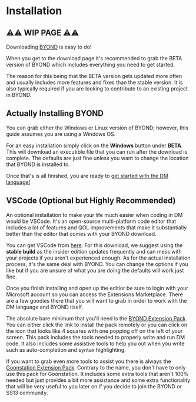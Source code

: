 # Installation

## ⚠⚠ WIP PAGE ⚠⚠

Downloading [BYOND] is easy to do!

When you get to the download page it's recommended to grab the BETA version of BYOND which includes everything you need to get started.

The reason for this being that the BETA version gets updated more often and usually includes more features and fixes than the stable version. It is also typically required if you are looking to contribute to an existing project in BYOND.

## Actually Installing BYOND

You can grab either the Windows or Linux version of BYOND; however, this guide assumes you are using a Windows OS.

For an easy installation simply click on the **Windows** button under **BETA**. This will download an executible file that you can run after the download is complete. The defaults are just fine unless you want to change the location that BYOND is installed to.

Once that's is all finished, you are ready to [get started with the DM language!](./hello_world.md)

## VSCode (Optional but Highly Recommended)

An optional installation to make your life much easier when coding in DM would be VSCode. It's an open-source multi-platform code editor that includes a lot of features and QOL improvements that make it substantially better than the editor that comes with your BYOND download.

You can get VSCode from [here]. For this download, we suggest using the **stable build** as the insider edition updates frequently and can mess with your projects if you aren't experienced enough. As for the actual installation process, it's the same deal with BYOND. You can change the options if you like but if you are unsure of what you are doing the defaults will work just fine.

Once you finish installing and open up the editior be sure to login with your Microsoft account so you can access the Extensions Marketplace. There are a few goodies there that you will want to grab in order to work with the DM language and BYOND itself.

The absolute bare minimum that you'll need is the [BYOND Extension Pack]. You can either click the link to install the pack remotely or you can click on the icon that looks like 4 squares with one popping off on the left of your screen. This pack includes the tools needed to properly write and run DM code. It also includes some assistive tools to help you out when you write such as auto-completion and syntax highlighting.

If you want to grab even more tools to assist you there is always the [Goonstation Extension Pack]. Contrary to the name, you don't have to only use this pack for Goonstation. It includes some extra tools that aren't 100% needed but just provides a bit more assistance and some extra functionality that will be very useful to you later on if you decide to join the BYOND or SS13 community.

[BYOND]: http://www.byond.com/download/
[here]: https://code.visualstudio.com/
[BYOND Extension Pack]: https://marketplace.visualstudio.com/items?itemName=ss13.byond
[Goonstation Extension Pack]: https://marketplace.visualstudio.com/items?itemName=Goonstation.goonstation-extpack
